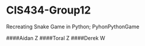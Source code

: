 # CIS434-Group12
Recreating Snake Game in Python; PyhonPythonGame

####Aidan Z
####Toral Z
####Derek W
